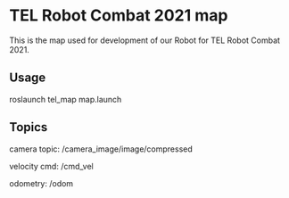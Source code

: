 # TEL Robot Combat 2021 map
This is the map used for development of our Robot for TEL Robot Combat 2021.


## Usage
roslaunch tel_map map.launch

## Topics
camera topic:	/camera_image/image/compressed

velocity cmd:	/cmd_vel

odometry:	/odom
